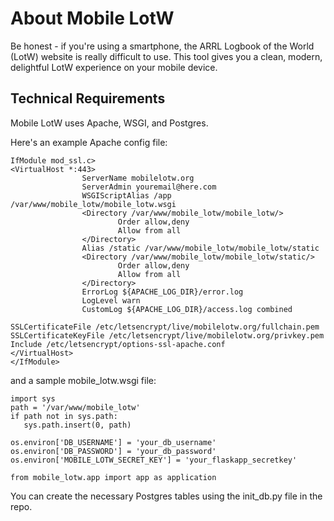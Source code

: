 # About Mobile LotW

Be honest - if you're using a smartphone, the ARRL Logbook of the World (LotW) website is really difficult to use. This tool gives you a clean, modern, delightful LotW experience on your mobile device.

## Technical Requirements

Mobile LotW uses Apache, WSGI, and Postgres.

Here's an example Apache config file:

```
IfModule mod_ssl.c>
<VirtualHost *:443>
                ServerName mobilelotw.org
                ServerAdmin youremail@here.com
                WSGIScriptAlias /app /var/www/mobile_lotw/mobile_lotw.wsgi
                <Directory /var/www/mobile_lotw/mobile_lotw/>
                        Order allow,deny
                        Allow from all
                </Directory>
                Alias /static /var/www/mobile_lotw/mobile_lotw/static
                <Directory /var/www/mobile_lotw/mobile_lotw/static/>
                        Order allow,deny
                        Allow from all
                </Directory>
                ErrorLog ${APACHE_LOG_DIR}/error.log
                LogLevel warn
                CustomLog ${APACHE_LOG_DIR}/access.log combined

SSLCertificateFile /etc/letsencrypt/live/mobilelotw.org/fullchain.pem
SSLCertificateKeyFile /etc/letsencrypt/live/mobilelotw.org/privkey.pem
Include /etc/letsencrypt/options-ssl-apache.conf
</VirtualHost>
</IfModule>
```

and a sample mobile_lotw.wsgi file:

```
import sys
path = '/var/www/mobile_lotw'
if path not in sys.path:
   sys.path.insert(0, path)

os.environ['DB_USERNAME'] = 'your_db_username'
os.environ['DB_PASSWORD'] = 'your_db_password'
os.environ['MOBILE_LOTW_SECRET_KEY'] = 'your_flaskapp_secretkey'

from mobile_lotw.app import app as application
```
You can create the necessary Postgres tables using the init_db.py file in the repo.